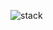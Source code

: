 ![stack](https://github.com/BAEKER-230522/Community/assets/115536240/ce416fe5-16a6-42bd-93c0-d240d8116e7e)
